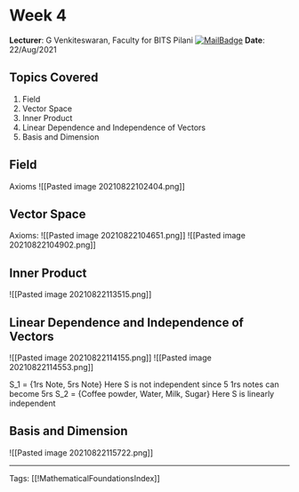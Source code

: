 # Week 4
**Lecturer**: G Venkiteswaran, Faculty for BITS Pilani
[![MailBadge](https://img.shields.io/badge/-gvenki@pilani.bits--pilani.ac.in-EA4335?style=for-the-badge&logo=gmail&logoColor=white)](mailto:gvenki@pilani.bits-pilani.ac.in)
**Date**: 22/Aug/2021

## Topics Covered
1. Field
2. Vector Space
3. Inner Product
4. Linear Dependence and Independence of Vectors
5. Basis and Dimension

## Field
Axioms
![[Pasted image 20210822102404.png]]

## Vector Space
Axioms:
![[Pasted image 20210822104651.png]]
![[Pasted image 20210822104902.png]]

## Inner Product
![[Pasted image 20210822113515.png]]

## Linear Dependence and Independence of Vectors
![[Pasted image 20210822114155.png]]
![[Pasted image 20210822114553.png]]

S_1 = {1rs Note, 5rs Note}
Here S is not independent since 5 1rs notes can become 5rs
S_2 = {Coffee powder, Water, Milk, Sugar}
Here S is linearly independent

## Basis and Dimension
![[Pasted image 20210822115722.png]]

---
Tags: [[!MathematicalFoundationsIndex]]